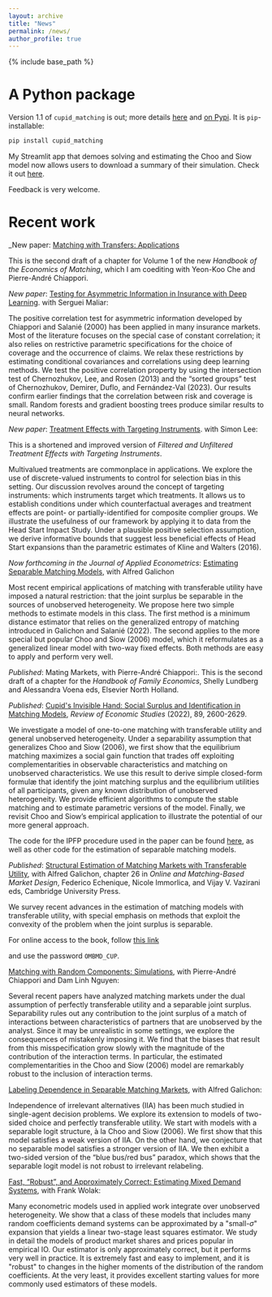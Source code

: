 ```yaml
---
layout: archive
title: "News"
permalink: /news/
author_profile: true
---
```


{% include base_path %}



# A Python package

Version 1.1 of `cupid_matching` is out; more details [here](code.md) and [on Pypi](https://pypi.org/project/cupid-matching/). It is `pip`-installable:

```sh
pip install cupid_matching
```

My Streamlit app that demoes solving and estimating the Choo and Siow model now allows users to download a summary of their simulation. Check it out [here](http://3.84.215.135:8501).

Feedback is very welcome.

# Recent work

_New paper: [Matching with Transfers: Applications](https://bsalanie.github.io/files/MatchingTUapplisv2.pdf)

This is the second draft of a chapter for Volume 1 of the new *Handbook of the Economics of Matching*, which I am coediting with Yeon-Koo Che and Pierre-André Chiappori.

_New paper_: [Testing for Asymmetric Information in Insurance with Deep Learning](https://bsalanie.github.io/files/InsuranceTest_26April2024.pdf).
with Serguei Maliar:

The positive correlation test for asymmetric information developed by Chiappori and Salanié (2000) has been applied in many insurance markets. Most of the literature focuses on the special case of constant correlation; it also relies on restrictive parametric specifications for the choice of coverage and the occurrence of claims. We relax these restrictions by estimating conditional covariances and correlations using deep learning methods. We test the positive correlation property by using the intersection test of Chernozhukov, Lee, and Rosen (2013) and the “sorted groups” test of Chernozhukov, Demirer, Duflo, and Fernández-Val (2023). Our results confirm earlier findings that the correlation between risk and coverage is small. Random forests and gradient boosting trees produce similar results to neural networks.



_New paper_: [Treatment Effects with Targeting Instruments](https://arxiv.org/abs/2007.10432#).
with Simon Lee:

This is a shortened and improved version of *Filtered and Unfiltered Treatment Effects with Targeting Instruments*.

Multivalued treatments are commonplace in applications. We explore the use of discrete-valued instruments to control for selection bias in this setting. Our discussion revolves around the concept of targeting instruments: which instruments target which treatments. It allows us to establish conditions under which counterfactual averages and treatment effects are point- or partially-identified for composite complier groups. We illustrate the usefulness of our framework by applying it to data from the Head Start Impact Study. Under a plausible positive selection assumption, we derive informative bounds that suggest less beneficial effects of Head Start expansions than the parametric estimates of Kline and Walters (2016).

_Now forthcoming in the Journal of Applied Econometrics_: [Estimating Separable Matching Models](../files/estimating_separable_models.pdf),
with Alfred Galichon

Most recent empirical applications of matching with transferable utility have imposed a natural restriction: that the joint surplus be separable in the sources of unobserved heterogeneity. We propose here two simple methods to estimate models in this class. The first method is a minimum distance estimator that relies on the generalized entropy of matching introduced in Galichon and Salanié (2022). The second applies to the more special but popular Choo and Siow (2006) model, which it reformulates as a generalized linear model with two-way fixed effects. Both methods are easy to apply and perform very well.

_Published_: Mating Markets,
with Pierre-André Chiappori:.
This is the second draft of a chapter for the _Handbook of Family Economics_, Shelly Lundberg and Alessandra Voena eds, Elsevier North Holland.

_Published_: [Cupid's Invisible Hand: Social Surplus and Identification in Matching Models](https://academic.oup.com/restud/article-abstract/89/5/2600/6478301),
  _Review of Economic Studies_ (2022), 89, 2600-2629.

We investigate a model of one-to-one matching with transferable utility and general unobserved heterogeneity. Under a separability assumption that generalizes Choo and Siow (2006), we first show that the equilibrium matching maximizes a social gain function that trades off exploiting complementarities in observable characteristics and matching on unobserved characteristics. We use this result to derive simple closed-form formulæ that identify the joint matching surplus and the equilibrium utilities of all participants, given any known distribution of unobserved heterogeneity. We provide efficient algorithms to compute the stable matching and to estimate parametric versions of the model. Finally, we revisit Choo and Siow’s empirical application to illustrate the potential of our more general approach.

The code for the IPFP procedure used in the paper can be found [here](https://pypi.org/project/cupid-matching/), as well as other code for the estimation of separable matching models.

_Published_: [Structural Estimation of Matching Markets with Transferable Utility](https://www.cambridge.org/core/books/online-and-matchingbased-market-design/604CA9FF1396C489D6497CF336368524#), with Alfred Galichon, chapter 26 in _Online and Matching-Based Market Design_,
  Federico Echenique, Nicole Immorlica, and Vijay V. Vazirani eds,
  Cambridge University Press.

We survey recent advances in the estimation of matching models with transferable utility, with special emphasis on methods that exploit the convexity of the problem when the joint surplus is separable.

For online access to the book, follow [this link](https://www.cambridge.org/files/9216/8487/6990/matching_book_pw.pdf)

and use the password `OMBMD_CUP`.



[Matching with Random Components: Simulations](../files/CNSdraftDec10final.pdf), with Pierre-André Chiappori and Dam Linh Nguyen:

Several recent papers have analyzed matching markets under the dual assumption of perfectly transferable utility and a separable joint surplus. Separability rules out any contribution to the joint surplus of a match of interactions between characteristics of partners that are unobserved by the analyst. Since it may be unrealistic in some settings, we explore the consequences of mistakenly imposing it. We find that the biases that result from this misspecification grow slowly with the magnitude of the contribution of the interaction terms. In particular, the estimated complementarities in the Choo and Siow (2006) model are remarkably robust to the inclusion of interaction terms.

[Labeling Dependence in Separable Matching Markets](../files/MatchingIIL_9dec2019), with Alfred Galichon:

Independence of irrelevant alternatives (IIA) has been much studied in single-agent decision problems. We explore its extension to models of two-sided choice and perfectly transferable utility. We start with models with a separable logit structure, à la Choo and Siow (2006). We first show that this model satisfies a weak version of IIA. On the other hand, we conjecture that no separable model satisfies a stronger version of IIA. We then exhibit a two-sided version of the “blue bus/red bus” paradox, which shows that the separable logit model is not robust to irrelevant relabeling.

[Fast, “Robust”, and Approximately Correct: Estimating Mixed Demand Systems](../files/BLPwith2SLS_8_March_2019.pdf), with Frank Wolak:

Many econometric models used in applied work integrate over unobserved heterogeneity. We show that a class of these models that includes many random coefficients demand systems can be approximated by a "small-$\sigma$" expansion that yields a linear two-stage least squares estimator. We study in detail the models of product market shares and prices popular in empirical IO. Our estimator is only approximately correct, but it performs very well in practice. It is extremely fast and easy to implement, and it is "robust" to changes in the higher moments of the distribution of the random coefficients. At the very least, it provides excellent starting values for more commonly used estimators of these models.
